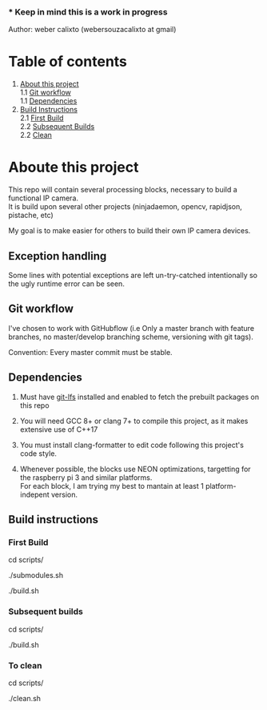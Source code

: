 ### * Keep in mind this is a work in progress  

Author: weber calixto (webersouzacalixto at gmail)

# Table of contents
1. [About this project](#about)  
  1.1 [Git workflow ](#git_workflow)  
  1.1 [Dependencies ](#dependencies)  
2. [Build Instructions](#build_instructions)  
  2.1 [First Build](#first_build)  
  2.2 [Subsequent Builds](#subsequent_builds)  
  2.2 [Clean](#clean) 

# Aboute this project <a name="about"></a>

This repo will contain several processing blocks, necessary to build a functional IP camera.  
It is build upon several other projects (ninjadaemon, opencv, rapidjson, pistache, etc)  

My goal is to make easier for others to build their own IP camera devices.

## Exception handling

Some lines with potential exceptions are left un-try-catched intentionally so the ugly runtime error can be seen.

## Git workflow <a name="git_workflow"></a>

I've chosen to work with GitHubflow (i.e Only a master branch with feature branches, no master/develop branching scheme, versioning with git tags).

Convention: Every master commit must be stable.

## Dependencies <a name="dependencies"></a>

1. Must have <a href="https://git-lfs.github.com/" target="_blank" >git-lfs</a> installed and enabled to fetch the prebuilt packages on this repo

2. You will need GCC 8+ or clang 7+ to compile this project, as it makes extensive use of C++17

3. You must install clang-formatter to edit code following this project's code style.

4. Whenever possible, the blocks use NEON optimizations, targetting for the raspberry pi 3 and similar platforms.  
For each block, I am trying my best to mantain at least 1 platform-indepent version.  

## Build instructions <a name="build_instructions"></a>

### First Build <a name="first_build"></a>

cd scripts/

./submodules.sh

./build.sh

### Subsequent builds <a name="subsequent_builds"></a>

cd scripts/

./build.sh

### To clean <a name="clean"></a>

cd scripts/

./clean.sh
